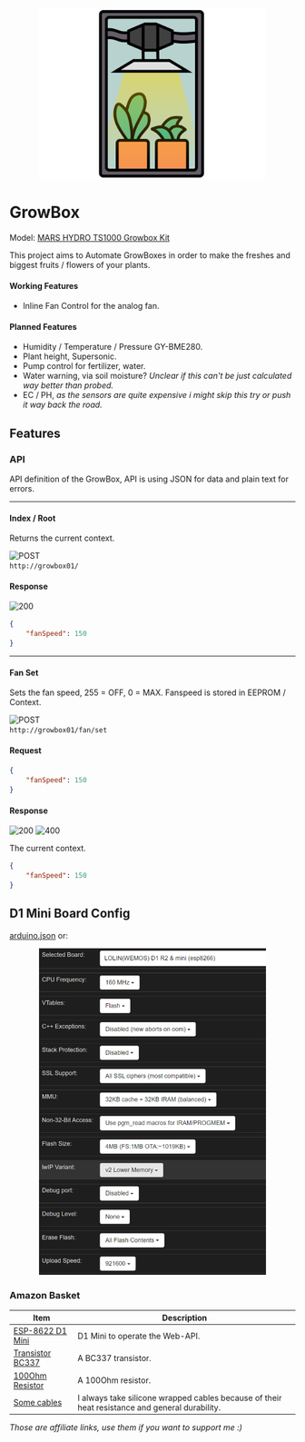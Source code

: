 <div align="center">
    <img src="./res/logo.png" width="400" />
</div>

# GrowBox
Model: <a target="_blank" href="https://www.amazon.de/gp/search?ie=UTF8&tag=emmuss-21&linkCode=ur2&linkId=709ebbc777fc71d4af2c47dd75e933fe&camp=1638&creative=6742&index=computers&keywords=MARS HYDRO TS1000 Growbox Kit">MARS HYDRO TS1000 Growbox Kit</a>

This project aims to Automate GrowBoxes in order to make the freshes and biggest fruits / flowers of your plants. 
#### Working Features
 - Inline Fan Control for the analog fan.

#### Planned Features
 - Humidity / Temperature / Pressure GY-BME280.
 - Plant height, Supersonic.
 - Pump control for fertilizer, water. 
 - Water warning, via soil moisture? _Unclear if this can't be just calculated way better than probed._
 - EC / PH, _as the sensors are quite expensive i might skip this try or push it way back the road._


## Features
### API
API definition of the GrowBox, API is using JSON for data and plain text for errors. 

<hr/>

#### Index / Root
Returns the current context. 

![POST](https://img.shields.io/badge/GET-blue)<br/>
`http://growbox01/`
#### Response 
![200](https://img.shields.io/badge/200-green)
```json
{
    "fanSpeed": 150
}
```
<hr/>

#### Fan Set
Sets the fan speed, 255 = OFF, 0 = MAX. Fanspeed is stored in EEPROM / Context.

![POST](https://img.shields.io/badge/POST-green)<br/>
`http://growbox01/fan/set`
#### Request
```json
{
    "fanSpeed": 150
}
```
#### Response 
![200](https://img.shields.io/badge/200-green) ![400](https://img.shields.io/badge/400-red)

The current context.

```json
{
    "fanSpeed": 150
}
```

## D1 Mini Board Config
<a href="./res/arduino.json">arduino.json</a> or:
<div align="center">
    <img src="./res/board-config.png" width="400" />
</div>

### Amazon Basket

|Item|Description|
|-|-|
| <a target="_blank" href="https://www.amazon.de/gp/search?ie=UTF8&tag=emmuss-21&linkCode=ur2&linkId=c248904b195458de5fac95c309a80db7&camp=1638&creative=6742&index=computers&keywords=AZ-Delivery D1 Mini">ESP-8622 D1 Mini</a> |  D1 Mini to operate the Web-API. |
| <a target="_blank" href="https://www.amazon.de/gp/search?ie=UTF8&tag=emmuss-21&linkCode=ur2&linkId=b5f99c86871cf499b06743e0fd7af662&camp=1638&creative=6742&index=computers&keywords=Transistor Kit BC337">Transistor BC337</a> |  A BC337 transistor.  |
| <a target="_blank" href="https://www.amazon.de/gp/search?ie=UTF8&tag=emmuss-21&linkCode=ur2&linkId=88a59624d857f796cf99519988729319&camp=1638&creative=6742&index=computers&keywords=Resistor Kit 100Ohm">100Ohm Resistor</a> |  A 100Ohm resistor.  |
| <a target="_blank" href="https://www.amazon.de/gp/search?ie=UTF8&tag=emmuss-21&linkCode=ur2&linkId=d2b48a684c699222c0691b4811bbffe6&camp=1638&creative=6742&index=computers&keywords=Silicon Cableset 30AWG">Some cables</a> |  I always take silicone wrapped cables because of their heat resistance and general durability.  |

_Those are affiliate links, use them if you want to support me :)_